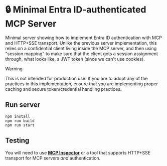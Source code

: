# 🔒 Minimal Entra ID-authenticated MCP Server

Minimal server showing how to implement Entra ID authentication with MCP and HTTP+SSE transport. Unlike the previous server implementation, this relies on a confidential client living inside the MCP server, and then using "session mapping" to make sure that the client gets a session assignment through, what looks like, a JWT token (since we can't use cookies).

>[!WARNING]
>This is not intended for production use. If you are to adopt any of the practices in this implementation, ensure that you are implementing proper caching and secure token/credential handling practices.

## Run server

```
npm install
npm run build
npm run start
```

## Testing

You will need to use [**MCP Inspector**](https://github.com/modelcontextprotocol/inspector) or a tool that supports HTTP+SSE transport for MCP servers _and_ authentication.
